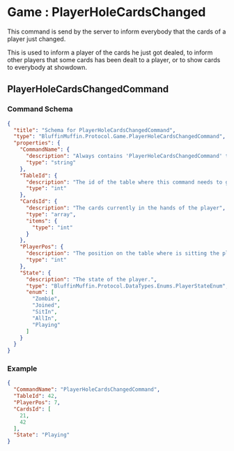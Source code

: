 # Game : PlayerHoleCardsChanged

This command is send by the server to inform everybody that the cards of a player just changed.

This is used to inform a player of the cards he just got dealed, to inform other players that some cards has been dealt to a player, or to show cards to everybody at showdown.

## PlayerHoleCardsChangedCommand

### Command Schema

```json
{
  "title": "Schema for PlayerHoleCardsChangedCommand",
  "type": "BluffinMuffin.Protocol.Game.PlayerHoleCardsChangedCommand",
  "properties": {
    "CommandName": {
      "description": "Always contains 'PlayerHoleCardsChangedCommand' to distinguish the command from others.",
      "type": "string"
    },
    "TableId": {
      "description": "The id of the table where this command needs to go",
      "type": "int"
    },
    "CardsId": {
      "description": "The cards currently in the hands of the player",
      "type": "array",
      "items": {
        "type": "int"
      }
    },
    "PlayerPos": {
      "description": "The position on the table where is sitting the player with the cards.",
      "type": "int"
    },
    "State": {
      "description": "The state of the player.",
      "type": "BluffinMuffin.Protocol.DataTypes.Enums.PlayerStateEnum",
      "enum": [
        "Zombie",
        "Joined",
        "SitIn",
        "AllIn",
        "Playing"
      ]
    }
  }
}
```

### Example

```json
{
  "CommandName": "PlayerHoleCardsChangedCommand",
  "TableId": 42,
  "PlayerPos": 7,
  "CardsId": [
    21,
    42
  ],
  "State": "Playing"
}
```

